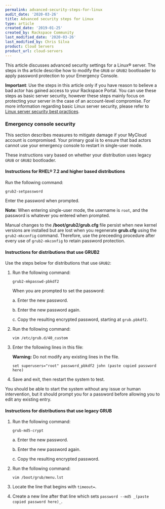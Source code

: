 ```yaml
---
permalink: advanced-security-steps-for-linux
audit_date: '2020-03-26'
title: Advanced security steps for Linux
type: article
created_date: '2019-01-25'
created_by: Rackspace Community
last_modified_date: '2020-03-26'
last_modified_by: Chris Silva
product: Cloud Servers
product_url: cloud-servers
---
```


This article discusses advanced security settings for a Linux&reg; server. The steps in ths article describe how to modify the `GRUB` or `GRUB2` bootloader to apply password protection to your Emergency Console. 

**Important**: Use the steps in this article only if you have reason to believe a bad actor has gained access to your Rackspace Portal. You can use these steps as basic server security, however these steps mainly focus on protecting your server in the case of an account-level compromise. For more information regarding basic Linux server security, please refer to [Linux server security best practices](https://support.rackspace.com/how-to/linux-server-security-best-practices/).

### Emergency console security

This section describes measures to mitigate damage if your MyCloud account is compromised. Your primary goal is to ensure that bad actors cannot use your emergency console to restart in single-user mode.

These instructions vary based on whether your distribution uses legacy `GRUB` or `GRUB2` bootloader.

#### Instructions for RHEL&reg; 7.2 and higher based distributions

Run the following command:

    grub2-setpassword

Enter the password when prompted.

**Note:** When entering single-user mode, the username is `root`, and the password is whatever you entered when prompted.

Manual changes to the **/boot/grub2/grub.cfg** file persist when new kernel versions are installed but are lost when you regenerate **grub.cfg** using the `grub2-mkconfig` command. Therefore, use the preceeding procedure after every use of `grub2-mkconfig` to retain password protection.

#### Instructions for distributions that use GRUB2

Use the steps below for distributions that use `GRUB2`:

1. Run the following command:

       grub2-mkpasswd-pbkdf2

   When you are prompted to set the password:

   a. Enter the new password.

   b. Enter the new password again.

   c. Copy the resulting encrypted password, starting at `grub.pbkdf2`.

2. Run the following command:

       vim /etc/grub.d/40_custom

3. Enter the following lines in this file:

   **Warning:** Do not modify any existing lines in the file.

       set superusers="root" password_pbkdf2 john (paste copied password here)

4. Save and exit, then restart the system to test.

You should be able to start the system without any issue or human intervention, but
it should prompt you for a password before allowing you to edit any existing entry.

#### Instructions for distributions that use legacy GRUB

1. Run the following command:

       grub-md5-crypt

   a. Enter the new password.

   b. Enter the new password again.

   c. Copy the resulting encrypted password.

2. Run the following command:

       vim /boot/grub/menu.lst

3. Locate the line that begins with `timeout=`.

4. Create a new line after that line which sets `password --md5 _(paste copied password here)_`.
